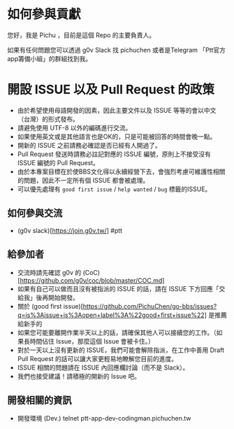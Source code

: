 # 如何參與貢獻

您好，我是 Pichu ，目前是這個 Repo 的主要負責人。

如果有任何問題您可以透過 g0v Slack 找 pichuchen 或者是Telegram 「Ptt官方app籌備小組」的群組找到我。

# 開設 ISSUE 以及 Pull Request 的政策

* 由於希望使用母語開發的因素，因此主要文件以及 ISSUE 等等的會以中文（台灣）的形式發布。
* 請避免使用 UTF-8 以外的編碼進行交流。
* 如果使用英文或是其他語言也是OK的，只是可能被回答的時間會晚一點。
* 開新的 ISSUE 之前請務必確認是否已經有人開過了。
* Pull Request 發送時請務必註記對應的 ISSUE 編號，原則上不接受沒有 ISSUE 編號的 Pull Request。
* 由於本專案目標在於使BBS文化得以永續經營下去，會強烈考慮可維護性相關的問題，因此不一定所有個 ISSUE 都會被處理。
* 可以優先處理有 `good first issue` / `help wanted` / `bug` 標籤的ISSUE。

## 如何參與交流

* (g0v slack)[https://join.g0v.tw/] #ptt

## 給參加者

* 交流時請先確認 g0v 的 (CoC)[https://github.com/g0v/coc/blob/master/COC.md]
* 如果有自己可以做而且沒有被指派的 ISSUE 的話，請在 ISSUE 下方回應「交給我」後再開始開發。
* 關於 (good first issue)[https://github.com/PichuChen/go-bbs/issues?q=is%3Aissue+is%3Aopen+label%3A%22good+first+issue%22] 是推薦給新手的
* 如果您可能要離開作業半天以上的話，請確保其他人可以接續您的工作。（如果長時間佔住 Issue，那麼這個 Issue 會被卡住。）
* 對於一天以上沒有更新的 ISSUE，我們可能會解除指派，在工作中善用 Draft Pull Request 的話可以讓大家更輕易地瞭解您目前的進度。
* ISSUE 相關的問題請在 ISSUE 內回應欄討論（而不是 Slack）。
* 我們也接受建議！請積極的開新的 Issue 吧。

## 開發相關的資訊

* 開發環境 (Dev.) telnet ptt-app-dev-codingman.pichuchen.tw

